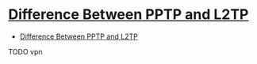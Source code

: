 # [Difference Between PPTP and L2TP](http://www.differencebetween.net/technology/difference-between-pptp-and-l2tp/)

- [Difference Between PPTP and L2TP](#difference-between-pptp-and-l2tp)








TODO vpn